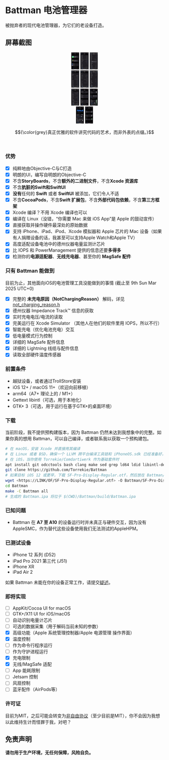 # Battman 电池管理器
被抛弃者的现代电池管理器，为它们的老设备打造。

## 屏幕截图
<div style="width:20%; margin: auto;" align="middle">
<img src="../Screenshots/Main-zh_CN.png?raw=true" alt="Battman Main Demo" width="25%" height="25%" />
<img src="../Screenshots/Gas Gauge-zh_CN.png?raw=true" alt="Battman Gas Gauge Demo" width="25%" height="25%" />
<img src="../Screenshots/Gas Gauge-1-zh_CN.png?raw=true" alt="Battman Gas Gauge Demo 2" width="25%" height="25%" />
<img src="../Screenshots/Adapter-zh_CN.png?raw=true" alt="Battman Adapter Demo" width="25%" height="25%" />
<img src="../Screenshots/Inductive-zh_CN.png?raw=true" alt="Battman Inductive Demo" width="25%" height="25%" />
<img src="../Screenshots/Inductive-1-zh_CN.png?raw=true" alt="Battman Inductive Demo 2" width="25%" height="25%" />
<img src="../Screenshots/Serial-zh_CN.png?raw=true" alt="Battman Serial Demo" width="25%" height="25%" />
<img src="../Screenshots/Temperature-zh_CN.png?raw=true" alt="Battman Temperature Demo" width="25%" height="25%" />
<img src="../Screenshots/ChargingMgmt-zh_CN.png?raw=true" alt="Battman Charging Management Demo" width="25%" height="25%" />
<img src="../Screenshots/ChargingLimit-zh_CN.png?raw=true" alt="Battman Charging Limit Demo" width="25%" height="25%" />
<img src="../Screenshots/Thermal-zh_CN.png?raw=true" alt="Battman Thermal Demo" width="25%" height="25%" />
</div>

$${\color{grey}真正优雅的软件讲究代码的艺术，而非外表的点缀。}$$

<br />

### 优势
- [x] 纯粹地由Objective-C与C打造
- [x] 明朗的UI，编写自明朗的Objective-C
- [x] 不含**StoryBoards**，不含**额外的二进制文件**，不含**Xcode 资源库**
- [x] 不含**肮脏的Swift和SwiftUI**
- [x] **没有**任何的 **Swift** 或者 **SwiftUI** 被添加，它们令人不适
- [x] 不含**CocoaPods**，不含**Swift 扩展包**，不含**外部代码包依赖**，不含**第三方框架**
- [x] Xcode 编译？不用 Xcode 编译也可以
- [x] 编译在 Linux（没错，“你需要 Mac 来做 iOS App”是 Apple 的鼓动宣传）
- [x] 直接获取并操作硬件最深处的原始数据
- [x] 支持 iPhone、iPad、iPod、Xcode 模拟器和 Apple 芯片的 Mac 设备（如果有人捐赠设备的话，我甚至可以支持Apple Watch和Apple TV）
- [x] 高度适配设备电池中的德州仪器电量监测计芯片
- [x] 比 IOPS 和 PowerManagement 提供的信息还要**多得多**
- [x] 检测你的**电源适配器**、**无线充电器**、甚至你的 **MagSafe 配件**

### 只有 Battman 能做到

目前为止，其他面向iOS的电池管理工具没能做到的事情
(截止至 9th Sun Mar 2025 UTC+0)
- [x] 完整的 **未充电原因（NotChargingReason）** 解码，详见 [not_charging_reason.h](../Battman/battery_utils/not_charging_reason.h)
- [x] 德州仪器 Impedance Track™ 信息的获取
- [x] 实时充电电压/电流的读取
- [x] 完美运行在 Xcode Simulator （其他人在他们的软件里用 IOPS，所以不行）
- [x] 智能充电（优化电池充电）交互
- [x] 低电量模式行为控制
- [x] 详细的 MagSafe 配件信息
- [x] 详细的 Lightning 线缆与配件信息
- [x] 读取全部硬件温度传感器

### 前置条件

- 越狱设备，或者通过TrollStore安装
- iOS 12+ / macOS 11+（欢迎向前移植）
- arm64（A7+ 理论上的 / M1+）
- Gettext libintl（可选，用于本地化）
- GTK+ 3（可选，用于运行在基于GTK+的桌面环境）

### 下载

当前阶段，我不提供预构建版本，因为 Battman 仍然未达到我想象中的完整。如果你真的想用 Battman，可以自己编译，或者联系我以获取一个预构建包。

```bash
# 在 macOS，安装 Xcode 并直接用其编译
# 在 Linux 或者 BSD，确保一个 LLVM 跨平台编译工具链和 iPhoneOS.sdk 已经准备好，并且按需修改 Battman/Makefile
# 在 iOS，当你使用 Torrekie/Comdartiwerk 作为基础套件时
apt install git odcctools bash clang make sed grep ld64 ldid libintl-dev iphoneos.sdk
git clone https://github.com/Torrekie/Battman
# 如果目标 iOS 12 或更早，下载 SF-Pro-Display-Regular.otf，然后放在 Battman/
wget <https://LINK/OF/SF-Pro-Display-Regular.otf> -O Battman/SF-Pro-Display-Regular.otf
cd Battman
make -C Battman all
# 生成的 Battman.ipa 将位于 $(CWD)/Battman/build/Battman.ipa
```

### 已知问题
- Battman 在 **A7 至 A10** 的设备运行时并未真正与硬件交互，因为没有AppleSMC，作为替代这些设备使用我们无法测试的AppleHPM。

### 已测试设备
- iPhone 12 系列 (D52)
- iPad Pro 2021 第三代 (J51)
- iPhone XR
- iPad Air 2

如果 Battman 未能在你的设备正常工作，请提交[疑述](../../../issues/new)。

### 即将实现
- [ ] AppKit/Cocoa UI for macOS
- [ ] GTK+/X11 UI for iOS/macOS
- [ ] 自动识别电量计芯片
- [ ] 可选的数据采集（用于解码当前未知的参数）
- [x] 高级功能（Apple 系统管理控制器/Apple 电源管理 操作界面）
- [x] 温度控制
- [ ] 作为命令行程序运行
- [ ] 作为守护进程运行
- [x] 充电限制
- [x] 无线/MagSafe 适配
- [ ] App 能耗限制
- [ ] Jetsam 控制
- [ ] 风扇控制
- [ ] 蓝牙配件（AirPods等）

### 许可证

目前为MIT，之后可能会转变为[非自由协议](../LICENSE/LICENSE.md)（至少目前是MIT），你不会因为我想以此维持生计而怪罪于我，对吧？

## 免责声明

**请勿用于生产环境，无任何保障，风险自负。**
